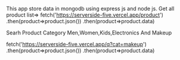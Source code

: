
This app store data in mongodb  using express js and node js.
Get all product list=>
fetch('https://serverside-five.vercel.app/product')
.then(product=>product.json())
.then(product=>product.data)


Searh Product Category Men,Women,Kids,Electronics And Makeup


fetch('https://serverside-five.vercel.app/q?cat=makeup')
.then(product=>product.json())
.then(product=>product.data)
